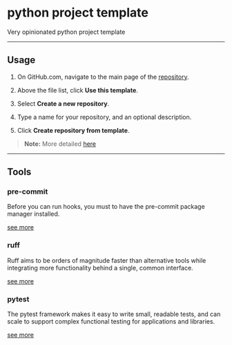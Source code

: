 # python project template

Very opinionated python project template

---

## Usage

1. On GitHub.com, navigate to the main page of the [repository](https://github.com/talgat-abdraimov/python-project-template).

2. Above the file list, click **Use this template**.

3. Select **Create a new repository**.

4. Type a name for your repository, and an optional description.

5. Click **Create repository from template**.

> **Note:** More detailed [here](https://docs.github.com/en/repositories/creating-and-managing-repositories/creating-a-repository-from-a-template#creating-a-repository-from-a-template)

---

## Tools

### pre-commit

Before you can run hooks, you must to have the pre-commit package manager installed.

[see more](https://pre-commit.com/)

### ruff

Ruff aims to be orders of magnitude faster than alternative tools while integrating more functionality behind a single, common interface.

[see more](https://docs.astral.sh/ruff/)

### pytest

The pytest framework makes it easy to write small, readable tests, and can scale to support complex functional testing for applications and libraries.

[see more](https://docs.pytest.org/en/7.4.x/)
